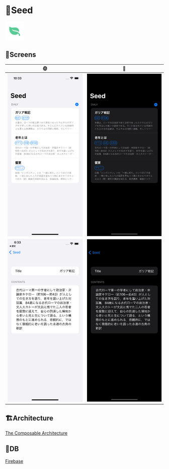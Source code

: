 # 🌱Seed

<img src='./images/icon.png' width=60>

## 📱Screens

| 🌞 | 🌙 |
|:--:|:--:|
|<img src='./images/light.png' width=300>|<img src='./images/dark.png' width=300>|
|<img src='./images/detail_l.png' width=300>|<img src='./images/detail_d.png' width=300>|
## 🏗Architecture

[The Composable Architecture](https://github.com/pointfreeco/swift-composable-architecture)

## 🥞DB

[Firebase](https://github.com/firebase/firebase-ios-sdk/tree/master/Firestore)
